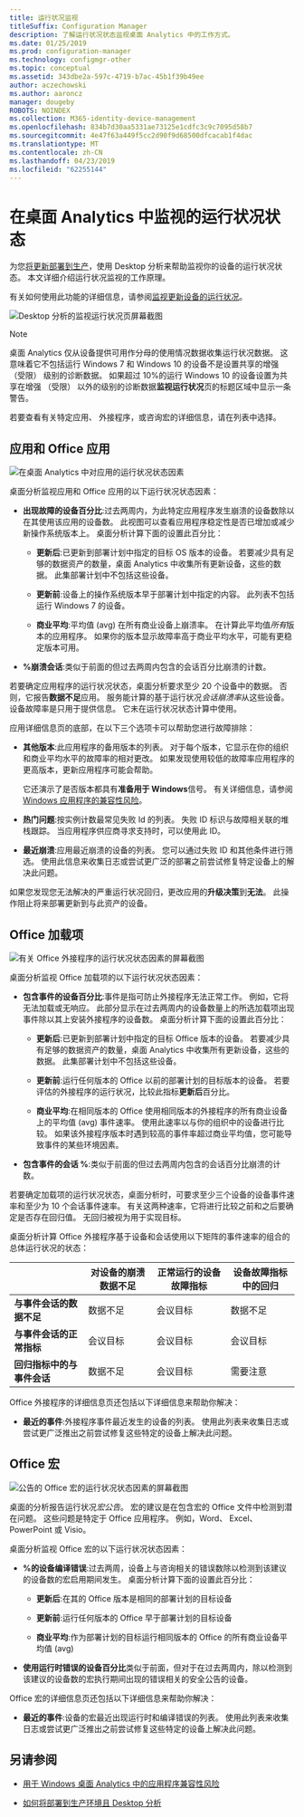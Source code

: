 ```yaml
---
title: 运行状况监视
titleSuffix: Configuration Manager
description: 了解运行状况状态监视桌面 Analytics 中的工作方式。
ms.date: 01/25/2019
ms.prod: configuration-manager
ms.technology: configmgr-other
ms.topic: conceptual
ms.assetid: 343dbe2a-597c-4719-b7ac-45b1f39b49ee
author: aczechowski
ms.author: aaroncz
manager: dougeby
ROBOTS: NOINDEX
ms.collection: M365-identity-device-management
ms.openlocfilehash: 834b7d30aa5331ae73125e1cdfc3c9c7095d58b7
ms.sourcegitcommit: 4e47f63a449f5cc2d90f9d68500dfcacab1f4dac
ms.translationtype: MT
ms.contentlocale: zh-CN
ms.lasthandoff: 04/23/2019
ms.locfileid: "62255144"
---
```

# <a name="health-status-monitoring-in-desktop-analytics"></a>在桌面 Analytics 中监视的运行状况状态

为您[将更新部署到生产](/sccm/desktop-analytics/deploy-prod)，使用 Desktop 分析来帮助监视你的设备的运行状况状态。 本文详细介绍运行状况监视的工作原理。

有关如何使用此功能的详细信息，请参阅[监视更新设备的运行状况](/sccm/desktop-analytics/deploy-prod#bkmk_monitor)。

![Desktop 分析的监视运行状况页屏幕截图](media/monitor-health.png)

> [!NOTE]  
> 桌面 Analytics 仅从设备提供可用作分母的使用情况数据收集运行状况数据。 这意味着它不包括运行 Windows 7 和 Windows 10 的设备不是设置共享的增强 （受限） 级别的诊断数据。 如果超过 10%的运行 Windows 10 的设备设置为共享在增强 （受限） 以外的级别的诊断数据**监视运行状况**页的标题区域中显示一条警告。  

若要查看有关特定应用、 外接程序，或咨询宏的详细信息，请在列表中选择。 



## <a name="apps-and-office-apps"></a>应用和 Office 应用

![在桌面 Analytics 中对应用的运行状况状态因素](media/monitor-health-status-factors.png)

桌面分析监视应用和 Office 应用的以下运行状况状态因素：

- **出现故障的设备百分比**:过去两周内，为此特定应用程序发生崩溃的设备数除以在其使用该应用的设备数。 此视图可以查看应用程序稳定性是否已增加或减少新操作系统版本上。 桌面分析计算下面的设置此百分比：  

    - **更新后**:已更新到部署计划中指定的目标 OS 版本的设备。 若要减少具有足够的数据资产的数量，桌面 Analytics 中收集所有更新设备，这些的数据。 此集部署计划中不包括这些设备。  

    - **更新前**:设备上的操作系统版本早于部署计划中指定的内容。 此列表不包括运行 Windows 7 的设备。   

    - **商业平均**:平均值 (avg) 在所有商业设备上崩溃率。 在计算此平均值*所有*版本的应用程序。 如果你的版本显示故障率高于商业平均水平，可能有更稳定版本可用。  

- **%崩溃会话**:类似于前面的但过去两周内包含的会话百分比崩溃的计数。  

若要确定应用程序的运行状况状态，桌面分析要求至少 20 个设备中的数据。 否则，它报告**数据不足**应用。 服务能计算的基于运行状况*会话崩溃率*从这些设备。 设备故障率是只用于提供信息。 它未在运行状况状态计算中使用。

应用详细信息页的底部，在以下三个选项卡可以帮助您进行故障排除：

- **其他版本**:此应用程序的备用版本的列表。 对于每个版本，它显示在你的组织和商业平均水平的故障率的相对更改。 如果发现使用较低的故障率应用程序的更高版本，更新应用程序可能会帮助。  

    它还演示了是否版本都具有**准备用于 Windows**信号。 有关详细信息，请参阅[Windows 应用程序的兼容性风险](/sccm/desktop-analytics/compat-risk#risk-assessment-engine)。  

- **热门问题**:按实例计数最常见失败 Id 的列表。 失败 ID 标识与故障相关联的堆栈跟踪。 当应用程序供应商寻求支持时，可以使用此 ID。  

- **最近崩溃**:应用最近崩溃的设备的列表。 您可以通过失败 ID 和其他条件进行筛选。 使用此信息来收集日志或尝试更广泛的部署之前尝试修复特定设备上的解决此问题。  

如果您发现您无法解决的严重运行状况回归，更改应用的**升级决策**到**无法**。 此操作阻止将来部署更新到与此资产的设备。



## <a name="office-add-ins"></a>Office 加载项

![有关 Office 外接程序的运行状况状态因素的屏幕截图](media/office-add-in-health-status-factors.png)

桌面分析监视 Office 加载项的以下运行状况状态因素：

- **包含事件的设备百分比**:事件是指可防止外接程序无法正常工作。 例如，它将无法加载或无响应。 此部分显示在过去两周内的设备数量上的所选加载项出现事件除以其上安装外接程序的设备数。 桌面分析计算下面的设置此百分比：  

    - **更新后**:已更新到部署计划中指定的目标 Office 版本的设备。 若要减少具有足够的数据资产的数量，桌面 Analytics 中收集所有更新设备，这些的数据。 此集部署计划中不包括这些设备。  

    - **更新前**:运行任何版本的 Office 以前的部署计划的目标版本的设备。 <!-- This does not include {include min version of Office}  --> 若要评估的外接程序的运行状况，比较此指标**更新后**百分比。  

    - **商业平均**:在相同版本的 Office 使用相同版本的外接程序的所有商业设备上的平均值 (avg) 事件速率。 使用此速率以与你的组织中的设备进行比较。 如果该外接程序版本时遇到较高的事件率超过商业平均值，您可能导致事件的某些环境因素。  

- **包含事件的会话 %**:类似于前面的但过去两周内包含的会话百分比崩溃的计数。  

若要确定加载项的运行状况状态，桌面分析时，可要求至少三个设备的设备事件速率和至少为 10 个会话事件速率。 有关这两种速率，它将进行比较之前和之后要确定是否存在回归值。 无回归被视为用于实现目标。 

桌面分析计算 Office 外接程序基于设备和会话使用以下矩阵的事件速率的组合的总体运行状况的状态：

|  | 对设备的崩溃数据不足  | 正常运行的设备故障指标 | 设备故障指标中的回归 |
|----------------|---------------------|-----------------------|------------------------|
| **与事件会话的数据不足**| 数据不足| 会议目标 | 数据不足 |
| **与事件会话的正常指标** | 会议目标 | 会议目标 | 会议目标 |
| **回归指标中的与事件会话** | 数据不足 | 会议目标 | 需要注意 |


Office 外接程序的详细信息页还包括以下详细信息来帮助你解决： 

- **最近的事件**:外接程序事件最近发生的设备的列表。 使用此列表来收集日志或尝试更广泛推出之前尝试修复这些特定的设备上解决此问题。  



## <a name="office-macros"></a>Office 宏

![公告的 Office 宏的运行状况状态因素的屏幕截图](media/office-macros-health-status-factors.png)

桌面的分析报告运行状况*宏公告*。 宏的建议是在包含宏的 Office 文件中检测到潜在问题。 这些问题是特定于 Office 应用程序。 例如，Word、 Excel、 PowerPoint 或 Visio。 

桌面分析监视 Office 宏的以下运行状况状态因素：

- **%的设备编译错误**:过去两周，设备上与咨询相关的错误数除以检测到该建议的设备数的宏启用期间发生。 桌面分析计算下面的设置此百分比： 

    - **更新后**:在其的 Office 版本是相同的部署计划的目标设备  

    - **更新前**:运行任何版本的 Office 早于部署计划的目标设备  

    - **商业平均**:作为部署计划的目标运行相同版本的 Office 的所有商业设备平均值 (avg)  

- **使用运行时错误的设备百分比**类似于前面，但对于在过去两周内，除以检测到该建议的设备数的宏执行期间出现的错误相关的安全公告的设备。  

Office 宏的详细信息页还包括以下详细信息来帮助你解决： 

- **最近的事件**:设备的宏最近出现运行时和编译错误的列表。 使用此列表来收集日志或尝试更广泛推出之前尝试修复这些特定的设备上解决此问题。



## <a name="see-also"></a>另请参阅

- [用于 Windows 桌面 Analytics 中的应用程序兼容性风险](/sccm/desktop-analytics/compat-risk)  

- [如何将部署到生产环境且 Desktop 分析](/sccm/desktop-analytics/deploy-prod)  
